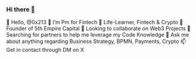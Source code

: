 ### Hi there 👋

👋 Hello, @0x213
🔭 I’m Pm for Fintech
🌱 Life-Learner, Fintech & Crypto
👀 Founder of 5th Empire Capital
💞️ Looking to collaborate on Web3 Projects
🤔 Searching for partners to help me leverage my Code Knowledge
💬 Ask me about anything regarding Business Strategy, BPMN, Payments, Crypto
📫 Get in contact through DM on X


